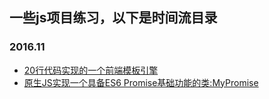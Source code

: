 ##  一些js项目练习，以下是时间流目录

### 2016.11
* [20行代码实现的一个前端模板引擎](https://github.com/mly-zju/Js-practice/tree/master/2016-11/tpl-engine)
* [原生JS实现一个具备ES6 Promise基础功能的类:MyPromise](https://github.com/mly-zju/Js-practice/tree/master/2016-11/promise-implement)

